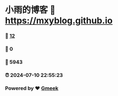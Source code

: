 # 小雨的博客 :link: https://mxyblog.github.io 
### :page_facing_up: [12](https://mxyblog.github.io/tag.html) 
### :speech_balloon: 0 
### :hibiscus: 5943 
### :alarm_clock: 2024-07-10 22:55:23 
### Powered by :heart: [Gmeek](https://github.com/Meekdai/Gmeek)
